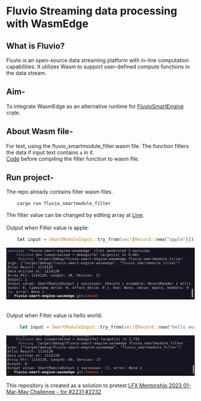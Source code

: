 # Fluvio Streaming data processing with WasmEdge 

## What is Fluvio?

Fluvio is an open-source data streaming platform with in-line computation capabilities. It utilizes Wasm to support user-defined compute functions in the data stream. 

## Aim-
To integrate WasmEdge as an alternative runtime for [FluvioSmartEngine](https://github.com/infinyon/fluvio/tree/master/crates/fluvio-smartengine) crate.

## About Wasm file-

For test, using the fluvio_smartmodule_filter.wasm file. The function filters the data if input text contains `a` in it. <br>
[Code](https://github.com/infinyon/fluvio/blob/master/smartmodule/examples/filter/src/lib.rs) before compiling the filter function to wasm file.



## Run project-
The repo already contains filter wasm files. 

```rust
    cargo run fluvio_smartmodule_filter 
```

The filter value can be changed by editing array at [Line](https://github.com/Hrushi20/fluvio-smart-engine-wasmedge/blob/main/src/main.rs#L65).
<br><br>
Output when Filter value is apple: 

``` rust
    let input = SmartModuleInput::try_from(vec![Record::new("apple")])?;           // Line 65 main.rs
```
![Apple](./apple.png)

<br>
Output when Filter value is hello world:

``` rust
     let input = SmartModuleInput::try_from(vec![Record::new("hello world")])?;    // Line 65 main.rs 
```

![Hello World](./hello-world.png)


This repository is created as a solution to pretest [LFX Mentorship 2023 01-Mar-May Challenge - for #2231 #2232](https://github.com/WasmEdge/WasmEdge/discussions/2232)
